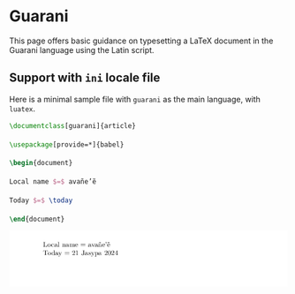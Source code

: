 # Guarani

This page offers basic guidance on typesetting a LaTeX document in the
Guarani language using the Latin script.

## Support with `ini` locale file

Here is a minimal sample file with `guarani` as the main language, with `luatex`.

```tex
\documentclass[guarani]{article}

\usepackage[provide=*]{babel}

\begin{document}

Local name $=$ avañe’ẽ

Today $=$ \today

\end{document}
```

![](../media/locale-guarani.png)